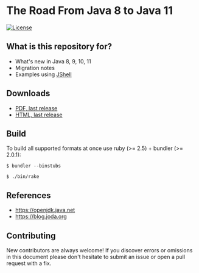 # The Road From Java 8 to Java 11

[![License](https://img.shields.io/badge/License-CC_BY_SA-blue.svg)](https://creativecommons.org/licenses/by-sa/4.0/)

## What is this repository for?

* What's new in Java 8, 9, 10, 11
* Migration notes
* Examples using [JShell](https://openjdk.java.net/jeps/222)

## Downloads

* [PDF, last release](https://dfa1.github.io/the_road_from_java8_to_java11.pdf)
* [HTML, last release](https://dfa1.github.io/the_road_from_java8_to_java11.html)

## Build

To build all supported formats at once use ruby (>= 2.5) + bundler (>= 2.0.1):

`$ bundler --binstubs`

`$ ./bin/rake`

## References

* https://openjdk.java.net
* https://blog.joda.org

## Contributing

New contributors are always welcome! If you discover errors or omissions in this document
please don't hesitate to submit an issue or open a pull request with a fix.

